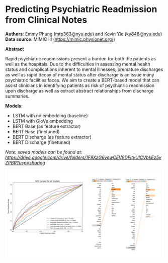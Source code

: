 # Predicting Psychiatric Readmission from Clinical Notes <br>

**Authors**: Emmy Phung (mtp363@nyu.edu) and Kevin Yie (ky848@nyu.edu) <br>
**Data source**: MIMIC III (https://mimic.physionet.org/) <br>

**Abstract**

Rapid psychiatric readmissions present a burden for both the patients as well as the hospitals. Due to the difficulties in assessing mental health status and complications inherent to mental illnesses, premature discharges as well as rapid decay of mental status after discharge is an issue many psychiatric facilities faces. We aim to create a BERT-based model that can assist clinicians in identifying patients as risk of psychiatric readmission upon discharge as well as extract abstract relationships from discharge summaries.

**Models**:
- LSTM with no embedding (baseline)
- LSTM with GloVe embedding 
- BERT Base (as feature extractor)
- BERT Base (finetuned)
- BERT Discharge (as feature extractor)
- BERT Discharge (finetuned)

*Note: saved models can be found at: 
https://drive.google.com/drive/folders/1F9XzG6vewCEV9DFityUICVbkEz5vZPBR?usp=sharing*

<center><img src="graphs/combined_forreadme.png"/></center>

